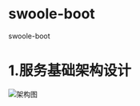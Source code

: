 # swoole-boot
swoole-boot

# 1.服务基础架构设计

![架构图](https://github.com/jhq0113/swoole-boot/blob/master/swoole-boot.png?raw=true)

